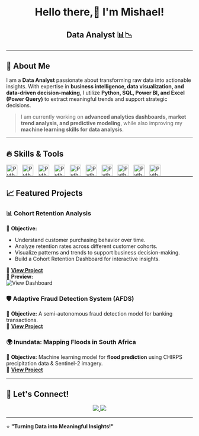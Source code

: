 <h1 align="center">Hello there,👋 I'm Mishael!</h1>

<h2><p align="center">
<b>Data Analyst 📊📉</b>  
</p></h2>


---

## 🚀 About Me  
I am a **Data Analyst** passionate about transforming raw data into actionable insights. With expertise in **business intelligence, data visualization, and data-driven decision-making**, I utilize **Python, SQL, Power BI, and Excel (Power Query)** to extract meaningful trends and support strategic decisions.  

> I am currently working on **advanced analytics dashboards, market trend analysis, and predictive modeling**, while also improving my **machine learning skills for data analysis**.

---

## 🔥 Skills & Tools  

<p>
  <img align="left" alt="Python" width="30px" style="padding-right:10px;" src="https://cdn.jsdelivr.net/gh/devicons/devicon@latest/icons/mysql/mysql-original.svg">
  <img align="left" alt="Python" width="30px" style="padding-right:10px;" src="https://cdn.jsdelivr.net/gh/devicons/devicon@latest/icons/python/python-original.svg">
  <img align="left" alt="Python" width="30px" style="padding-right:10px;" src="https://cdn.jsdelivr.net/gh/devicons/devicon@latest/icons/pandas/pandas-original.svg">
  <img align="left" alt="Python" width="30px" style="padding-right:10px;" src="https://cdn.jsdelivr.net/gh/devicons/devicon@latest/icons/numpy/numpy-original.svg">
  <img align="left" alt="Python" width="30px" style="padding-right:10px;" src="https://cdn.jsdelivr.net/gh/devicons/devicon@latest/icons/jupyter/jupyter-original-wordmark.svg">
  <img align="left" alt="Python" width="30px" style="padding-right:10px;" src="https://devicon-website.vercel.app/api/anaconda/original.svg">
  <img align="left" alt="Python" width="30px" style="padding-right:10px;" src="https://img.icons8.com/color/48/microsoft-excel-2019--v1.png">
  <img align="left" alt="Python" width="30px" style="padding-right:10px;" src="https://img.icons8.com/color/144/power-bi.png">
  <img align="left" alt="Python" width="30px" style="padding-right:10px;" src="https://img.icons8.com/color/144/microsoft-sql-server.png">
  <img align="left" alt="Python" width="30px" style="padding-right:10px;" src="https://cdn.jsdelivr.net/gh/devicons/devicon@latest/icons/scikitlearn/scikitlearn-original.svg">  
</p><br>


---

## 📈 Featured Projects  

### **📊 Cohort Retention Analysis**
📌 **Objective:** 
  - Understand customer purchasing behavior over time.
  - Analyze retention rates across different customer cohorts.
  - Visualize patterns and trends to support business decision-making.
  - Build a Cohort Retention Dashboard for interactive insights.
  
🔗 **[View Project](COHORT-RETENTION-ANALYSIS/Cohort_Retention_Analysis.sql)**  
📸 **Preview:**  
![View Dashboard](COHORT-RETENTION-ANALYSIS/COHORT_RETENTION_DASHBOARD.png)

### **🛡 Adaptive Fraud Detection System (AFDS)**
📌 **Objective:** A semi-autonomous fraud detection model for banking transactions.  
🔗 **[View Project](#)**  

### **🌍 Inundata: Mapping Floods in South Africa**
📌 **Objective:** Machine learning model for **flood prediction** using CHIRPS precipitation data & Sentinel-2 imagery.  
🔗 **[View Project](#)**  

---

## 📢 Let's Connect!  
<p align="center">
  <a href="mailto:your.alelumemishael2gmail.com">
    <img src="https://img.shields.io/badge/Email-D14836?style=for-the-badge&logo=gmail&logoColor=white">
  </a>
  <a href="https://github.com/mishael-fav">
    <img src="https://img.shields.io/badge/GitHub-181717?style=for-the-badge&logo=github&logoColor=white">
  </a>
</p>

---

 
⭐ **"Turning Data into Meaningful Insights!"** 
